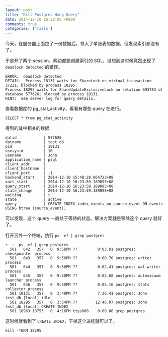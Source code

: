 ```yaml
---
layout: post
title: "Kill Postgres Hang Query"
date: 2014-12-10 16:20:05 +0800
comments: true
categories: ['rails']
---
```


今天，在服务器上面拉了一份数据后，导入了单张表的数据，但发现索引都没有了。

于是开了两个 session，两边都跑创建索引的 SQL，没想到这时候竟然出现了 `deadlock detected` 的错误。

```
ERROR:  deadlock detected
DETAIL:  Process 18131 waits for ShareLock on virtual transaction 3/221; blocked by process 18295.
Process 18295 waits for ShareUpdateExclusiveLock on relation 693783 of database 577626; blocked by process 18131.
HINT:  See server log for query details.
```

查看数据库的 pg_stat_activity，看看有哪些 query 在进行。

```
SELECT * from pg_stat_activity
```

得到的其中相关的数据

```
datid            | 577626
datname          | test_db
pid              | 18131
usesysid         | 10
usename          | John
application_name | psql
client_addr      |
client_hostname  |
client_port      | -1
backend_start    | 2014-12-10 15:48:28.064723+08
xact_start       | 2014-12-10 16:23:59.189095+08
query_start      | 2014-12-10 16:23:59.189095+08
state_change     | 2014-12-10 16:23:59.189098+08
waiting          | t
state            | active
query            | CREATE INDEX index_events_on_source_event ON events USING btree (source_event);
```

可以发现，这个 query 一直处于等待的状态。解决方案就是移除这个 query 就好了。

打开另外一个终端，执行 `ps -ef | grep postgres`

```
➜  ~  ps -ef | grep postgres
  501   642   357   0  9:58PM ??         0:03.91 postgres: checkpointer process
  501   643   357   0  9:58PM ??         0:00.70 postgres: writer process
  501   644   357   0  9:58PM ??         0:02.41 postgres: wal writer process
  501   645   357   0  9:58PM ??         0:02.68 postgres: autovacuum launcher process
  501   646   357   0  9:58PM ??         0:05.16 postgres: stats collector process
  501 18131   357   0  3:48PM ??         7:36.41 postgres: John test_db [local] idle
  501 18295   357   0  3:54PM ??        12:46.07 postgres: John test_db [local] CREATE INDEX
  501 18963 18753   0  4:16PM ttys000    0:00.00 grep postgres
```

这时候就看到了 `CREATE INDEX`，干掉这个进程就可以了。

```
kill -TERM 18295
```
